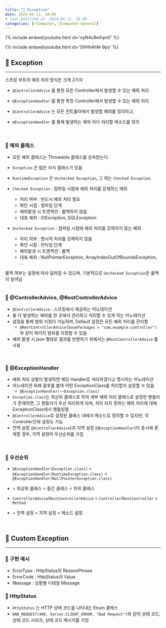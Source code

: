 ```yaml
---
title: "🌚 Exception"
date: 2024-04-11. 19:09
# last_modified_at: 2024-04-11. 19:09
categories: [⭐Computer, 🌚Computer-General]
---
```


{% include embed/youtube.html id='nyN4o9eXqm0' %}

{% include embed/youtube.html id='5XHhAhN-9po' %}

## **💫 Exception**

---

스프링 부트의 예외 처리 방식은 크게 2가지  

- `@ControllerAdvice` 를 통한 모든 Controller에서 발생할 수 있는 예외 처리
- `@ExceptionHandler` 를 통한 특정 Controller에서 발생할 수 있는 예외 처리

- `@ControllerAdvice` 는 모든 컨트롤러에서 발생할 예외를 정의하고,
- `@ExceptionHandler` 를 통해 발생하는 예외 마다 처리할 메소드를 정의
<br>

### **🫧 예외 클래스**

- 모든 예외 클래스는 Throwable 클래스를 상속받는다.
- `Exception` 은 많은 자식 클래스가 있음
- `RuntimeException` 은 `Unchecked Exception`, 그 외는 `Checked Exception`

- `Checked Exception` : 컴파일 시점에 예외 처리를 강제하는 예외
  - 처리 여부 : 반드시 예외 처리 필요
  - 확인 시점 : 컴파일 단계
  - 예외발생 시 트랜잭션 : 롤백하지 않음
  - 대표 예외 : IOException, SQLException
- `Unchecked Exception` : 컴파일 시점에 예외 처리를 강제하지 않는 예외
  - 처리 여부 : 명시적 처리를 강제하지 않음
  - 확인 시점 : 런타임 단계
  - 예외발생 시 트랜잭션 : 롤백
  - 대표 예외 : NullPointerException, ArrayIndexOutOfBoundsException, ...

롤백 여부는 설정에 따라 달라질 수 있으며, 기본적으로 `Unchecked Exception`은 롤백이 일어남  
<br>

### **🫧 @ControllerAdvice, @RestControllerAdvice**

- `@ControllerAdvice` : 스프링에서 제공하는 어노테이션
- 둘 다 발생하는 예외를 한 곳에서 관리하고 처리할 수 있게 하는 어노테이션
- 설정을 통해 범위 지정이 가능하며, Default 설정은 모든 예외 처리를 관리함
  - `@RestControllerAdvice(basePackages = "com.example.controller")`와 같이 패키지 범위를 지정할 수 있음
- 예외 발생 시 json 형태로 결과를 반환하기 위해서는 `@RestControllerAdvice` 를 사용
<br>

### **🫧 @ExceptionHandler**

- 예외 처리 상황이 발생하면 해당 Handler로 처리하겠다고 명시하는 어노테이션
- 어노테이션 뒤에 괄호를 붙여 어떤 ExceptionClass를 처리할지 설정할 수 있음
  - `@ExceptionHandler(~~Exception.class)`
- `Exception.class`는 최상위 클래스로 하위 세부 예외 처리 클래스로 설정한 핸들러가 존재하면, 그 핸들러가 우선 처리하게 되며, 처리 되지 못하는 예외 처리에 대해 ExceptionClass에서 핸들링함
- `@ControllerAdvice`로 설정된 클래스 내에서 메소드로 정의할 수 있지만, 각 Controller안에 설정도 가능
- 전역 설정 (`@ControllerAdvice`)과 지역 설정 (`@ExceptionHandler`)이 동시에 존재할 경우, 지역 설정이 우선순위를 가짐
<br>

### **🫧 우선순위**

- `@ExceptionHandler(Exception.class)` < `@ExceptionHandler(RuntimeException.class)` < `@ExceptionHandler(NullPointerException.class)`
- = 최상위 클래스 < 중간 클래스 < 하위 클래스

- `ControllerAdvice`/`RestControllerAdvice` < `Controller`/`RestController` < `Method`
- = 전역 설정 < 지역 설정 < 메소드 설정
<br>

## **💫 Custom Exception**

---

### **🫧 구현 예시**

- ErrorType : HttpStatus의 ReasonPhrase
- ErrorCode : HttpStatus의 Value
- Message : 상황별 디테일 Message

### **🫧 HttpStatus**

- `HttpStatus` 는 HTTP 상태 코드를 나타내는 Enum 클래스
- `BAD_REQUEST(400, Series.CLIENT_ERROR, "Bad Request")`와 같이 상태 코드, 상태 코드 시리즈, 상태 코드 메시지를 가짐
